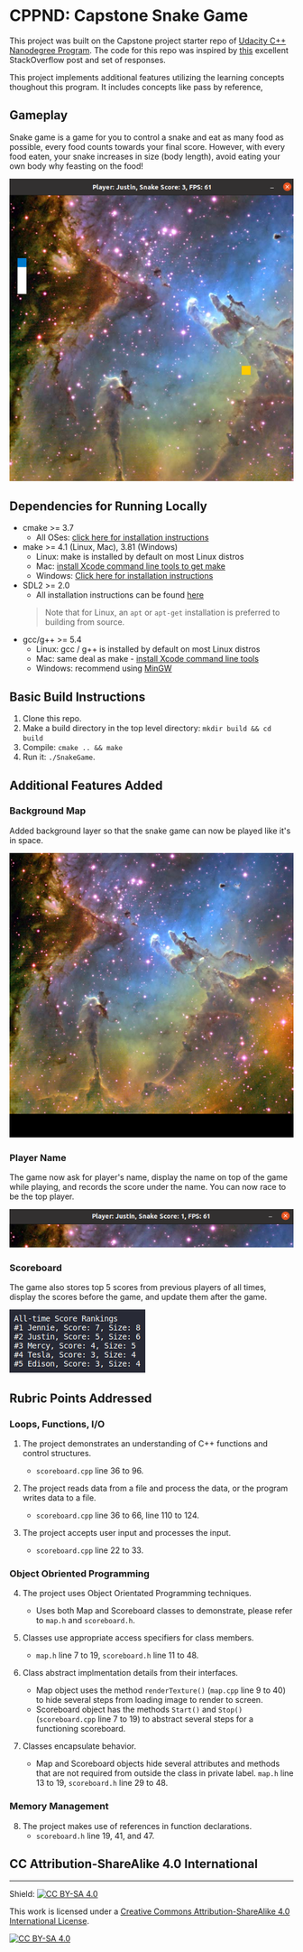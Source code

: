 # CPPND: Capstone Snake Game

This project was built on the Capstone project starter repo of [Udacity C++ Nanodegree Program](https://www.udacity.com/course/c-plus-plus-nanodegree--nd213). The code for this repo was inspired by [this](https://codereview.stackexchange.com/questions/212296/snake-game-in-c-with-sdl) excellent StackOverflow post and set of responses.

This project implements additional features utilizing the learning concepts thoughout this program. It includes concepts like pass by reference,

## Gameplay

Snake game is a game for you to control a snake and eat as many food as possible, every food counts towards your final score. However, with every food eaten, your snake increases in size (body length), avoid eating your own body why feasting on the food!

<img src="resource/snake_in_space.png"/>

## Dependencies for Running Locally

* cmake >= 3.7
  * All OSes: [click here for installation instructions](https://cmake.org/install/)
* make >= 4.1 (Linux, Mac), 3.81 (Windows)
  * Linux: make is installed by default on most Linux distros
  * Mac: [install Xcode command line tools to get make](https://developer.apple.com/xcode/features/)
  * Windows: [Click here for installation instructions](http://gnuwin32.sourceforge.net/packages/make.htm)
* SDL2 >= 2.0
  * All installation instructions can be found [here](https://wiki.libsdl.org/Installation)
  >Note that for Linux, an `apt` or `apt-get` installation is preferred to building from source. 
* gcc/g++ >= 5.4
  * Linux: gcc / g++ is installed by default on most Linux distros
  * Mac: same deal as make - [install Xcode command line tools](https://developer.apple.com/xcode/features/)
  * Windows: recommend using [MinGW](http://www.mingw.org/)

## Basic Build Instructions

1. Clone this repo.
2. Make a build directory in the top level directory: `mkdir build && cd build`
3. Compile: `cmake .. && make`
4. Run it: `./SnakeGame`.

## Additional Features Added

### Background Map
Added background layer so that the snake game can now be played like it's in space.

<img src="resource/space_2.bmp">

### Player Name
The game now ask for player's name, display the name on top of the game while playing, and records the score under the name. You can now race to be the top player.

<img src="resource/snake_game_title.png"/>

### Scoreboard
The game also stores top 5 scores from previous players of all times, display the scores before the game, and update them after the game.

<img src="resource/snake_game_scoreboard.png">

## Rubric Points Addressed 

### Loops, Functions, I/O
1. The project demonstrates an understanding of C++ functions and control structures.
   - ```scoreboard.cpp``` line 36 to 96.

2. The project reads data from a file and process the data, or the program writes data to a file.
   - ```scoreboard.cpp``` line 36 to 66, line 110 to 124.

3. The project accepts user input and processes the input.
   - ```scoreboard.cpp``` line 22 to 33.

### Object Obriented Programming
4. The project uses Object Orientated Programming techniques.
   - Uses both Map and Scoreboard classes to demonstrate, please refer to ```map.h``` and ```scoreboard.h```.

5. Classes use appropriate access specifiers for class members.
   - ```map.h``` line 7 to 19, ```scoreboard.h``` line 11 to 48.

6. Class abstract implmentation details from their interfaces.
   - Map object uses the method ```renderTexture()``` (```map.cpp``` line 9 to 40) to hide several steps from loading image to render to screen. 
   - Scoreboard object has the methods ```Start()``` and ```Stop()``` (```scoreboard.cpp``` line 7 to 19) to abstract several steps for a functioning scoreboard.

7. Classes encapsulate behavior.
   - Map and Scoreboard objects hide several attributes and methods that are not required from outside the class in private label. ```map.h``` line 13 to 19, ```scoreboard.h``` line 29 to 48.

### Memory Management

8. The project makes use of references in function declarations.
   - ```scoreboard.h``` line 19, 41, and 47.

## CC Attribution-ShareAlike 4.0 International
---
Shield: [![CC BY-SA 4.0][cc-by-sa-shield]][cc-by-sa]

This work is licensed under a
[Creative Commons Attribution-ShareAlike 4.0 International License][cc-by-sa].

[![CC BY-SA 4.0][cc-by-sa-image]][cc-by-sa]

[cc-by-sa]: http://creativecommons.org/licenses/by-sa/4.0/
[cc-by-sa-image]: https://licensebuttons.net/l/by-sa/4.0/88x31.png
[cc-by-sa-shield]: https://img.shields.io/badge/License-CC%20BY--SA%204.0-lightgrey.svg
